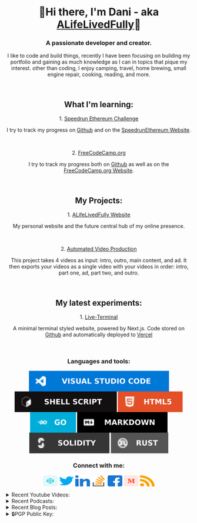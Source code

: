 <h1 align="center">👋Hi there, I'm Dani - aka <a href="https://links.alifelivedfully.com">ALifeLivedFully</a>👋</h1>
<h3 align="center">A passionate developer and creator.</h3>
<p align="center">I like to code and build things, recently I have been focusing on building my portfolio and gaining as much knowledge as I can in topics that pique my interest. other than coding, I enjoy camping, travel, home brewing, small engine repair, cooking, reading, and more.</p>


<br/>
<h2 align="center">What I'm learning:</h2>
<p align="center">1. <a href='https://speedrunethereum.com/'>Speedrun Ethereum Challenge</a></p> 
<p align="center">I try to track my progress on <a href='https://github.com/ALifeLivedFully/ALifeLivedFully/blob/main/Progress/SpeedRunEthereum-Progress.md'>Github</a> and on the <a href='https://speedrunethereum.com/builders/0x70B5901f6cFEFb514dBe1656c08fA1b875F28E96'>SpeedrunEthereum Website</a>.
</p>
<br/>
<p align="center">
  2. <a href='https://www.freecodecamp.org/'>FreeCodeCamp.org</a></p>
  <p align="center">I try to track my progress both on <a href='https://github.com/ALifeLivedFully/ALifeLivedFully/blob/main/Progress/FreeCodeCamp-Progress.md'>Github</a> as well as on the <a href='https://www.freecodecamp.org/alifelivedfully'>FreeCodeCamp.org Website</a>.
</p>
<br/>


<h2 align="center">My Projects:</h2>
<p align="center">
1. <a href='https://www.ALifeLivedFully.com/'>ALifeLivedFully Website</a></p> 
<p align="center">My personal website and the future central hub of my online presence.</p>  
<br/>  
<p align="center">
2. <a href='https://www.Github.com/ALifeLivedFully/'>Automated Video Production</a></p> 
<p align="center">This project takes 4 videos as input: intro, outro, main content, and ad. It then exports your videos as a single video with your videos in order: intro, part one, ad, part two, and outro.
</p>
<br/>

<!--

<p align="center">2. <a href='https://www.Moneyshots.io/'>ALifeLivedFully.com</a>. An online hub for creators of adult content.
</p>

<p align="center">2. <a href='https://www.NiftyMiners.com/'>NiftyMiners.com</a>. A small resource management game simulating a mining colony.
</p>

<p align="center">2. <a href='https://www.ArtistsGuild.com/'>ArtistsGuild.com</a>. A platform for artists to more easily monitize their art and create a more profitable practice.
</p>

-->


<h2 align="center">My latest experiments:</h2>
<p align="center">1. <a href="https://Terminal.ALifeLivedFully.com/">Live-Terminal</a></p>  
<p align="center">A minimal terminal styled website, powered by Next.js. Code stored on <a href="https://github.com/ALifeLivedFully/LiveTerm">Github</a> and automatically deployed to <a href="https://live-term-alifelivedfully.vercel.app/">Vercel</a></p>  
<br/>


<h3 align="center">Languages and tools:</h3>
<p align="center">
<a href="https://code.visualstudio.com/" target="blank"><img align="center" src="Images/VisualStudioCode.svg" alt="Visual Studio Code"/></a>
<a href="https://www.shellscript.sh/" target="blank"><img align="center" src="Images/shell_script.svg" alt="Shell script"/></a>
<a href="https://www.w3schools.com/html/" target="blank"><img align="center" src="Images/html5.svg" alt="HTML5"/></a>
<a href="https://go.dev/" target="blank"><img align="center" src="Images/golang.svg" alt="GoLang"/></a>
<a href="https://www.markdownguide.org/" target="blank"><img align="center" src="Images/markdown.svg" alt="Markdown"/></a>
<a href="https://soliditylang.org/" target="blank"><img align="center" src="Images/Solidity.svg" alt="Solidity"/></a>
<a href="https://www.rust-lang.org/" target="blank"><img align="center" src="Images/Rust.svg" alt="Rust"/></a>
</p>


<h3 align="center">Connect with me:</h3>
<p align="center">
<a href="https://codepen.io/alifelivedfully" target="blank"><img align="center" src="Images/codepen.svg" alt="alifelivedfully" height="30" width="40" /></a>
<a href="https://twitter.com/alifelivedfully" target="blank"><img align="center" src="Images/twitter.svg" alt="alifelivedfully" height="30" width="40" /></a>
<a href="https://linkedin.com/in/alifelivedfully" target="blank"><img align="center" src="Images/linked-in-alt.svg" alt="alifelivedfully" height="30" width="40" /></a>
<a href="https://stackoverflow.com/users/20210288" target="blank"><img align="center" src="Images/stack-overflow.svg" alt="20210288" height="30" width="40" /></a>
<a href="https://fb.com/alifelivedfully" target="blank"><img align="center" src="Images/facebook.svg" alt="alifelivedfully" height="30" width="40" /></a>
<a href="https://medium.com/@alifelivedfully" target="blank"><img align="center" src="Images/medium.svg" alt="@alifelivedfully" height="30" width="40" /></a>
<a href="https://medium.com/feed/@alifelivedfully" target="blank"><img align="center" src="Images/rss.svg" alt="https://medium.com/feed/@alifelivedfully" height="30" width="40" /></a>
</p>


<details>
  <summary>Recent Youtube Videos:</summary>
<!-- YOUTUBE-POST-LIST:START -->
  
<!-- YOUTUBE-POST-LIST:END -->
<a href='https://www.youtube.com/@ALifeLivedFully'>See More Here...</a>
</details>

<details>
  <summary>Recent Podcasts:</summary>  
<!-- PODCAST-POST-LIST:START --><a href='https://anchor.fm/alifelivedfully/episodes/Coming-soon-e1je4qa'>Coming soon...</a> <br><a href='https://anchor.fm/alifelivedfully/episodes/ep-e1je51b'>ALifeLivedFully &lpar;Trailer&rpar;</a> <br><!-- PODCAST-POST-LIST:END -->
<a href='https://anchor.fm/alifelivedfully/'>See More Here...</a>
</details>

<details>
  <summary>Recent Blog Posts:</summary>
<!-- BLOG-POST-LIST:START -->
  
<!-- BLOG-POST-LIST:END -->
<a href='https://alifelivedfully.medium.com/'>See More Here...</a>
</details>

<details>
  <summary>🔒PGP Public Key:</summary>
  <p>To ensure private communication check <a href='https://keybase.io/alifelivedfully'>my Keybase.io</a> for up to date encryption keys.</p>
  

<pre><code>
-----BEGIN PGP PUBLIC KEY BLOCK-----
Comment: https://keybase.io/download
Version: Keybase Go 6.0.1 (windows)

xsFNBGNHnmwBEADIGA+FxZuaRUPu1w+DmBCyfE032PJGeQmV4YshUv2I7jS6aP1+
WJVtn9f2A3+8igmlpxFtzDhIoxuGAHJXdLJROFoD7Zo/1J1Y7jsDqfC2tK574POu
4HJ8imMS+GVg8PbvkfsU16w3btauu4xoKP6n1+xdKhK1FnisHgPkh0Y1pMuHwiFe
R119zcGCm554z/q8VhudiEnHBOwbW391PbEzDFjYnX8GFvAkZ+6eQkfqBcpDoA70
rrBSGFv/jXzU2e6XqzeW4Rzf6xU1Jlg+nOUn47OKGFdWA9qpUIYoCfVrRPTtCyC4
M7mylXuaOCekEmXEFp9DNC5FJSHrGiQ2811LnQKLD8ZHe/nsdDQe7JWzA2R3j7Ui
/B4dPsTZvZL/AtoNk4pIRPeJHEik3/x4Nx77+v4H5U0VM6bGy/hiWUeGk/+/rglA
WIiXBWfmjSpwmPMNsj1LL1a2TAXUGkNjTXMAybTSkDWfcJ8wvj7w86GlydetzUx5
ENBVgSJxE2qYVKB7wlyMHXXOC8GgPmBpTy8C6AQ8Whnf08ZKiGY/UWs4dOdr2VBr
V46AoVtJJ4K9LSxOG9umVrkEmnJgBSXeTTJALvRUXfi1Si1bjpU3mjNUSi81Xhpg
qU/ix0QQDuNW8eZlFGULWEAmSCVmLC++KLUNZB5htzlj38Ad88p7uN8GHwARAQAB
zTJEYW5pIE1vcnJpc29uIDxBTGlmZUxpdmVkRnVsbHkucGVyc29uYWxAZ21haWwu
Y29tPsLBdQQTAQgAKQUCY0eebAkQL+Cz7eUQbeUCGwMFCR4TOAAECwcJAwUVCAoC
AwQWAAECAADSpxAAl3OaUlatLa1KZ7EB3TbIC0lgYDL2Z+A0hlnYen4CSpJklTLx
Gk0J1IjwPrJc4lM8qS8w3WyN29Pv+GBByOO6Q7SsMCfG+Mf1Q2Lvsruj3DPDZQb+
1/NN3CSzJHdkZKg41cAIVZzRy6DFmfBBEPnunUBoJ5awwfHi3Vp+4SDxP3+rP5X0
d712tTvsuG87zOFiG2Pa2wT7MyldRMd5yNQOENkj5k9RMjYIzhEP05SG2uf+Ll9/
Fbb03sDVrnrBU7Ti1u6vTGRd/ZN26Q4VoXtuQQWxydowhi4f1oBRfkHMVIm5iQIq
z4StWowVnVsWuS1O8TNRDKxEew0Ef7pyMwBuC49gYD9Bky5vDLXRwhyZCTmBVCFr
1iu8BXG2T2mS340PT4zlaX1rbr9iwwtRvUNiKQfzbVSGpdeUrGUDxATg+SgvLgyx
9VppHZUPGUBlAXCM0M4Fhd62R2kSEnIPKmR+OsLtbJmidQLySMHWWvoCZIK8ltuB
L2Ly3to6INyPr2d9ApPglLo8+E8FGBHDRyFqslyuYswuZ2agsdmSpYClxnAJaenJ
Ock84WoSTb4keSg5bXSjc8d76AQPjIBJnq+LRizhSB5WfY+v3JCjZ4+i8A40BDiH
88+lcTGbBv5yKtvmhpWVfWAW0q3UpjQcG97ZDwGbg42Uj7te5VHrM5+HWEnNMkRh
bmkgTW9ycmlzb24gPEFMaWZlTGl2ZWRGdWxseS5CdXNpbmVzc0BnbWFpbC5jb20+
wsF1BBMBCAApBQJjR55sCRAv4LPt5RBt5QIbAwUJHhM4AAQLBwkDBRUICgIDBBYA
AQIAAProEACD50yklrVV2iPfKRyyb4RMdqK6nGm9HAApXPxcMRzDvBZ7XFlQ/0VM
PTaiM84MYZC6hym6qI5N6zL3ZbGGl6w6VEYsl+eX2RvNaG/E4WSmzDOzItcn2/ne
ftZe5y3be6IERIN97dGk4OeXc08v4du3eNd8mA6PvgYA7fLSSlH+hR8r8C3sPaFp
ozjqYdqiFL/lZf9JKD7EWP0h2VmE2K7h/75fkWFcKKWAF9bRlW8Kvnm8uG56snC7
gRM7VlILwtfHLIQew/hTBac/widPxSmmY2XdznNjyZwXzpvgUt/9Zn+UMRS969oo
xdG67THZ2it9Fmxm3akVeg5bT7DLvkmHK45+2BWFu0G7XZx0J/3HNx5MRQX5j+7+
66SlVL6V9KTmK3n65iagouLJNpDjN1aIyq/nbs0bAwxaOt2nUpIL8Drr/5c4iiVY
rwcwTF9lXSSfNSiXOS+iGwyra63cLS2dLjalYyHkiuL5CR3xil9wFnFC540kbok6
5v2dc3DElpGBeTyCEHYHg//SrB1RSkP0t29MExUFx+87aSRw+IAaZ2hvXKbtrfeG
msqKtCWEXaqKvXUTNE6cWd2S9Ndsz/SyLcsgUoZFnaFt8X4z47g/3P2r9rijq8Xh
fEzNUWfFhLYfpx7iuAf2lMYoKd3Fmws5DmSUvA5FCn8VYjSCmpeBgc0uRGFuaSBN
b3JyaXNvbiA8QUxpZmVMaXZlZEZ1bGx5QHByb3Rvbm1haWwuY29tPsLBeAQTAQgA
LAUCY0eebAkQL+Cz7eUQbeUCGwMFCR4TOAACGQEECwcJAwUVCAoCAwQWAAECAAAU
GRAALEd/Y6OytbsMfzBFj81er6fgv/nRaj1gjKz8M23eRTXE1NmquCy4DTnGvkIC
TWB6MlNptFwJikJ8AlGzy5z/9PbuYtBndbWlDlQNJoce74UMxzrxT7FE1w7gdP2y
m3bAoZtatUsSR3KlPXritXPjl2eYhE5bY9rzFLvIHZj04TkqCL0ISJ6Xt+sfZl9d
A0S7aKRJHvJ0iStxXJdepVBIKCuzaU4I4j1SM0WkSpVXbP2mZk6uIRJW2q1dEomI
TRQ/hQOD38KqxgsX07Ex4NykgWfqKHrhnlSdIYivg9nDEVj5RNHaJ92QtTbOYQLc
ss2ZqUngYEsrSeoO9kBQ3uePUeDk2MuQqIzA8F5vH7LWW2lWmHDbezFGUbaWFee6
502LCFOkjf0XjMWlocNeEL2CMb7Eiwhl8tvLoCKiivKkdUbNy4CG2ozrns3hs9vX
VCME3fAJ813NucVZecwVA0KsN4lifH2CM9ukqClzUF/Vb5UrG3uGtZ7AZbPVA2MZ
MJCu2rdWlbOA036L8HpkOtnibxVrK1EpkRgKpF/9SxtQCilGPx68o4wrP0P2Fnk4
h9MQ6H1eh67mByqviRM4klEBim99Va1M0hs7HIOw8eF8gSajHMPw1Zwek+66u2Ci
IOxK61yrJmxLzzEQcxM8pJGfEvvS4CFrACKVt7FGeG/R7JjOwU0EY0eebAEQALS/
PT92Fna4iNLcw5W2UyQwsAo42o+K44CRmF6HhQI15nzta/0xRtkYR2ePE9mOhGym
D14SopaIhdar/FVT0Fp3sNw/Pwuyq9Dhk3MQOueKFp33Ral68tEeIoX5/vIsShDm
1g2XccFLnzyEj1BNr1mp/36LBrwhV7J88SZZ8xwfD9Lm7gVjhSjCHovGDThyIQaE
rCkrRtHZec4iJe8qavDFqbiEen3D7zNiBDM/kt5Tc48x0QBQuPEme49MaPbB7FJg
3p1dUswr38dYtIJe4xnf80yjlrrTsqJ3wCVwEros5KsDuBbbO/ct0ZyUSVz1wqgi
6lU82GO9FLIem4FatuLVz5X6KWA2kXCTPmTcWwIyupaw0X05bdcDK7cWRqu5keVi
jnJUT303Ds3AXMVVSMcMiky0zqrL6nIjy2tocKq2pE8e87RQ7P7padlUrSaFZows
638lqaNl+KEf51Rf/kezOD2KDF2RNdSMh4cG78F8Ne5AqrZdUnB/my7niF07Ujnb
XSkKXvda5DDnCIHRWNx+78nncX8ztsvkEBMcjZi3joKgV+yAN0nPjOqerxG0t1dX
Dscn8enxWBs648IL+TzEVFofFbMWr/bjTab9EEWPnSpWVl596iP/KsY9wo9wD2xd
eCZA4wlIVHMQOyctOOO4MML2NAx/j4eFJVv9iYbVABEBAAHCwXUEGAEIACkFAmNH
nmwJEC/gs+3lEG3lAhsMBQkeEzgABAsHCQMFFQgKAgMEFgABAgAAaqMQABkDTVh2
OLt9NMygQSvU12ypapyKwRWxmHtwjpGjQ6UklQfXp2itLlSxXm/T95EjgpFYVJ18
EndGyBRjjek9TnU3vx2bSI//8Ae6NmazMVskctBXbf+SISL/IOyh/KJtqFACVrS8
1rwFpOkslFcJV/H51N47S7tVfq+rtNoWP76g2L7nbRi2OmRNiXvQ+TU+JDkP42cG
v5cjZFd/UXcpgRn0T7lO3gzKGObJvWg+nL4D9u0L0iiay1j6eQMfYV+Drel+CFbk
J1hkvRXmo1Kfp1XwyZe15q6+ddAItDCvANqd6EfI0b0Dy7eJfKKQxS1VRTIFLc/m
GUTInvKrwJXsijra2nucVoFyTOX5QRdYORx+D/0Zoid2KL2Z/BhWi0Et6i1fEi5d
319V7bHemMyqARWoDvB8yJ/zIUfNybS/+njtuupI7HhY15Hm3iOGWn0VXmuPG1Dx
V8v69BCDOnUHuRMd6ADsK9c/b062AqtdStOHdf4ex0jGcBUUKbYqMq0sN6uGCnGP
dOT9wffzvRlK981pFPxXZHzOQ/AiJ7IqnKLzLdkivIUpGTVnf0A+PItA0zzenGB/
GEvNfne+DNv8EA3jGC8l/aYUjt+IrCxpLLsg3jQfo+e6dqIHeVChbw+CIkMENvOH
JlwMfE2jCcTOydbem8yz7t7hTAF1ETw3NNqL
=3LKz
-----END PGP PUBLIC KEY BLOCK----- 
</code></pre>

</details>


[website]: https://ALifeLivedFully.com
[links]: https://Links.ALifeLivedFully.com
[twitter]: https://twitter.com/ALifeLivedFully
[youtube]: https://youtube.com/ALifeLivedFully
[instagram]: https://instagram.com/ALifeLivedFully
[linkedin]: https://linkedin.com/in/ALifeLivedFully
